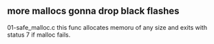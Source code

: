 more mallocs gonna drop black flashes
----------------------------------------------
01-safe_malloc.c
this func allocates memoru of any size and exits with status 7 if malloc fails.
